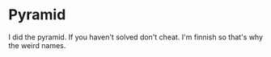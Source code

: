 # Pyramid
I did the pyramid. <break>
If you haven't solved don't cheat. I'm finnish so that's why the weird names.
